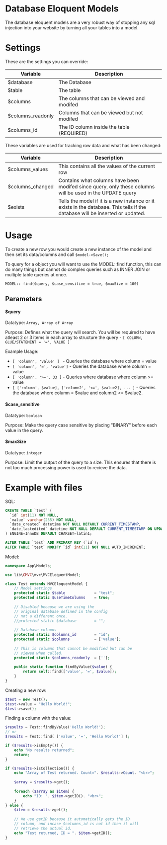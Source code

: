 # Database Eloquent Models


The database eloquent models are a very robust way of stopping any sql injection into your website by turning all your tables into a model. 

# Settings

These are the settings you can override:

Variable | Description
--- | ---
$database | The Database
$table | The table
$columns | The columns that can be viewed and modifed
$columns_readonly | Columns that can be viewed but not modifed
$columns_id | The ID column inside the table (REQUIRED)

These variables are used for tracking row data and what has been changed:

Variable | Description
--- | ---
$columns_values | This contains all the values of the current row
$columns_changed | Contains what columns have been modifed since query, only these columns will be used in the UPDATE query
$exists | Tells the model if it is a new instance or it exists in the database. This tells if the database will be inserted or updated.

# Usage
To create a new row you would create a new instance of the model and then set its data/columns and call `$model->Save();` 

To query for a object you will want to use the MODEL::find function, this can do many things but cannot do complex queries such as INNER JOIN or multiple table queries at once. 

`MODEL:: find($query, $case_sensitive = true, $maxSize = 100)`

## Parameters

#### $query
Datatype: `Array, Array of Array`

Purpose: Defines what the query will search. You will be required to have atleast 2 or 3 items in each array to structure the query - `[ COLUMN, GLUE/STATEMENT = '=', VALUE ]`

Example Usage:
* `[ 'column', 'value' ] ` - Queries the database where column = value
* `[ 'column', '=', 'value']` -  Queries the database where column = value
* `[ 'column', '>=', 33 ]` - Queries where database where column >= value
* `[ ['column', $value], ['column2', '<=', $value2], ... ]` - Queries the database where column = $value and column2 <= $value2.


#### $case_sensitive
Datatype: `boolean`

Purpose: Make the query case sensitive by placing "BINARY" before each value in the query.

#### $maxSize
Datatype: `integer`

Purpose: Limit the output of the query to a size. This ensures that there is not too much processing power is used to recieve the data.


# Example with files

SQL: 
```sql
CREATE TABLE `test` (
  `id` int(11) NOT NULL,
  `value` varchar(255) NOT NULL,
  `date_created` datetime NOT NULL DEFAULT CURRENT_TIMESTAMP,
  `date_lastedited` datetime NOT NULL DEFAULT CURRENT_TIMESTAMP ON UPDATE CURRENT_TIMESTAMP
) ENGINE=InnoDB DEFAULT CHARSET=latin1;

ALTER TABLE `test` ADD PRIMARY KEY (`id`);
ALTER TABLE `test` MODIFY `id` int(11) NOT NULL AUTO_INCREMENT;
```

Model:
```php
namespace App\Models;

use lib\CMVC\mvc\MVCEloquentModel;

class Test extends MVCEloquentModel {
	// Model settings
	protected static $table             = "test";
	protected static $useTimeColumns    = true;
    
    // Disabled because we are using the 
    // original database defined in the config
    // not a different once.
    //protected static $database		= "";
	
	// Database columns
	protected static $columns_id        = "id";
	protected static $columns           = ['value'];
	
	// This is columns that cannot be modified but can be
	// viewed when called.
	protected static $columns_readonly  = [''];
	
	public static function findByValue($value) {
		return self::find(['value', '=', $value]);
	}
}
```

Creating a new row: 
```php
$test = new Test();
$test->value = "Hello World!";
$test->save();
```

Finding a column with the value: 
```php
$results = Test::findByValue('Hello World!');
// or
$results = Test::find( ['value', '=', 'Hello World!'] );

if ($results->isEmpty()) {
	echo "No results returned";
    return;
}

if ($results->isCollection()) {
	echo "Array of Test returned. Count=". $results->Count. "<br>";
    
    $array = $results->get();
    
    foreach ($array as $item) {
    	echo "ID: ". $item->getID(). "<br>";
	}
} else {
	$item = $results->get();
	
    // We use getID because it automatically gets the ID
    // column, and incase $columns_id is not id then it will
    // retrieve the actual id.
	echo "Test returned, ID = ". $item->getID();
}
```

